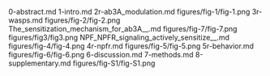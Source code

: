 0-abstract.md
1-intro.md
2r-ab3A_modulation.md
figures/fig-1/fig-1.png
3r-wasps.md
figures/fig-2/fig-2.png
The_sensitization_mechanism_for_ab3A__.md
figures/fig-7/fig-7.png
figures/fig3/fig3.png
NPF_NPFR_signaling_actively_sensitize__.md
figures/fig-4/fig-4.png
4r-npfr.md
figures/fig-5/fig-5.png
5r-behavior.md
figures/fig-6/fig-6.png
6-discussion.md
7-methods.md
8-supplementary.md
figures/fig-S1/fig-S1.png